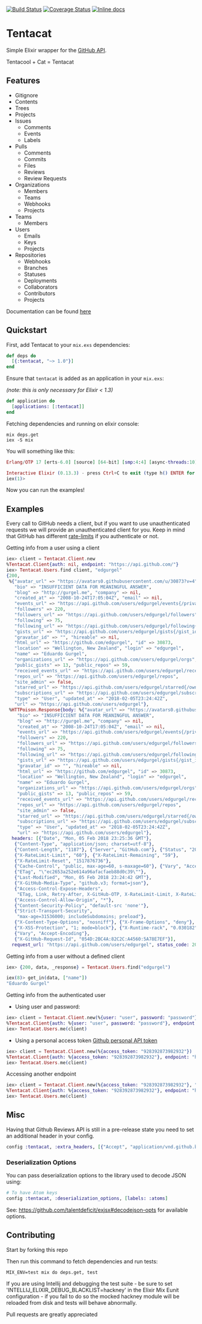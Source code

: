 [![Build Status](https://travis-ci.org/edgurgel/tentacat.svg)](https://travis-ci.org/edgurgel/tentacat)
[![Coverage Status](http://img.shields.io/coveralls/edgurgel/tentacat.svg)](https://coveralls.io/r/edgurgel/tentacat)
[![Inline docs](http://inch-ci.org/github/edgurgel/tentacat.svg)](http://inch-ci.org/github/edgurgel/tentacat)

# Tentacat

Simple Elixir wrapper for the [GitHub API](http://developer.github.com/).

Tentacool + Cat = Tentacat

## Features

* Gitignore
* Contents
* Trees
* Projects
* Issues
  * Comments
  * Events
  * Labels
* Pulls
  * Comments
  * Commits
  * Files
  * Reviews
  * Review Requests
* Organizations
  * Members
  * Teams
  * Webhooks
  * Projects
* Teams
  * Members
* Users
  * Emails
  * Keys
  * Projects
* Repositories
  * Webhooks
  * Branches
  * Statuses
  * Deployments
  * Collaborators
  * Contributors
  * Projects

Documentation can be found [here](https://hexdocs.pm/tentacat)

## Quickstart

First, add Tentacat to your `mix.exs` dependencies:

```elixir
def deps do
  [{:tentacat, "~> 1.0"}]
end
```

Ensure that `tentacat` is added as an application in your `mix.exs`:

_(note: this is only necessary for Elixir < 1.3)_

```elixir
def application do
  [applications: [:tentacat]]
end
```

Fetching dependencies and running on elixir console:

```console
mix deps.get
iex -S mix
```

You will something like this:

```elixir
Erlang/OTP 17 [erts-6.0] [source] [64-bit] [smp:4:4] [async-threads:10] [hipe] [kernel-poll:false]

Interactive Elixir (0.13.3) - press Ctrl+C to exit (type h() ENTER for help)
iex(1)>
```

Now you can run the examples!

## Examples

Every call to GitHub needs a client, but if you want to use unauthenticated requests we will provide an unauthenticated client for you. Keep in mind that GitHub has different [rate-limits](https://developer.github.com/v3/#rate-limiting) if you authenticate or not.

Getting info from a user using a client

```elixir
iex> client = Tentacat.Client.new
%Tentacat.Client{auth: nil, endpoint: "https://api.github.com/"}
iex> Tentacat.Users.find client, "edgurgel"
{200,
 %{"avatar_url" => "https://avatars0.githubusercontent.com/u/30873?v=4",
   "bio" => "INSUFFICIENT DATA FOR MEANINGFUL ANSWER",
   "blog" => "http://gurgel.me", "company" => nil,
   "created_at" => "2008-10-24T17:05:04Z", "email" => nil,
   "events_url" => "https://api.github.com/users/edgurgel/events{/privacy}",
   "followers" => 220,
   "followers_url" => "https://api.github.com/users/edgurgel/followers",
   "following" => 75,
   "following_url" => "https://api.github.com/users/edgurgel/following{/other_user}",
   "gists_url" => "https://api.github.com/users/edgurgel/gists{/gist_id}",
   "gravatar_id" => "", "hireable" => nil,
   "html_url" => "https://github.com/edgurgel", "id" => 30873,
   "location" => "Wellington, New Zealand", "login" => "edgurgel",
   "name" => "Eduardo Gurgel",
   "organizations_url" => "https://api.github.com/users/edgurgel/orgs",
   "public_gists" => 13, "public_repos" => 59,
   "received_events_url" => "https://api.github.com/users/edgurgel/received_events",
   "repos_url" => "https://api.github.com/users/edgurgel/repos",
   "site_admin" => false,
   "starred_url" => "https://api.github.com/users/edgurgel/starred{/owner}{/repo}",
   "subscriptions_url" => "https://api.github.com/users/edgurgel/subscriptions",
   "type" => "User", "updated_at" => "2018-02-05T23:24:42Z",
   "url" => "https://api.github.com/users/edgurgel"},
 %HTTPoison.Response{body: %{"avatar_url" => "https://avatars0.githubusercontent.com/u/30873?v=4",
    "bio" => "INSUFFICIENT DATA FOR MEANINGFUL ANSWER",
    "blog" => "http://gurgel.me", "company" => nil,
    "created_at" => "2008-10-24T17:05:04Z", "email" => nil,
    "events_url" => "https://api.github.com/users/edgurgel/events{/privacy}",
    "followers" => 220,
    "followers_url" => "https://api.github.com/users/edgurgel/followers",
    "following" => 75,
    "following_url" => "https://api.github.com/users/edgurgel/following{/other_user}",
    "gists_url" => "https://api.github.com/users/edgurgel/gists{/gist_id}",
    "gravatar_id" => "", "hireable" => nil,
    "html_url" => "https://github.com/edgurgel", "id" => 30873,
    "location" => "Wellington, New Zealand", "login" => "edgurgel",
    "name" => "Eduardo Gurgel",
    "organizations_url" => "https://api.github.com/users/edgurgel/orgs",
    "public_gists" => 13, "public_repos" => 59,
    "received_events_url" => "https://api.github.com/users/edgurgel/received_events",
    "repos_url" => "https://api.github.com/users/edgurgel/repos",
    "site_admin" => false,
    "starred_url" => "https://api.github.com/users/edgurgel/starred{/owner}{/repo}",
    "subscriptions_url" => "https://api.github.com/users/edgurgel/subscriptions",
    "type" => "User", "updated_at" => "2018-02-05T23:24:42Z",
    "url" => "https://api.github.com/users/edgurgel"},
  headers: [{"Date", "Mon, 05 Feb 2018 23:25:36 GMT"},
   {"Content-Type", "application/json; charset=utf-8"},
   {"Content-Length", "1187"}, {"Server", "GitHub.com"}, {"Status", "200 OK"},
   {"X-RateLimit-Limit", "60"}, {"X-RateLimit-Remaining", "59"},
   {"X-RateLimit-Reset", "1517876736"},
   {"Cache-Control", "public, max-age=60, s-maxage=60"}, {"Vary", "Accept"},
   {"ETag", "\"ec2653a252e614a96afacfaeb88d0c39\""},
   {"Last-Modified", "Mon, 05 Feb 2018 23:24:42 GMT"},
   {"X-GitHub-Media-Type", "github.v3; format=json"},
   {"Access-Control-Expose-Headers",
    "ETag, Link, Retry-After, X-GitHub-OTP, X-RateLimit-Limit, X-RateLimit-Remaining, X-RateLimit-Reset, X-OAuth-Scopes, X-Accepted-OAuth-Scopes, X-Poll-Interval"},
   {"Access-Control-Allow-Origin", "*"},
   {"Content-Security-Policy", "default-src 'none'"},
   {"Strict-Transport-Security",
    "max-age=31536000; includeSubdomains; preload"},
   {"X-Content-Type-Options", "nosniff"}, {"X-Frame-Options", "deny"},
   {"X-XSS-Protection", "1; mode=block"}, {"X-Runtime-rack", "0.030182"},
   {"Vary", "Accept-Encoding"},
   {"X-GitHub-Request-Id", "054D:2BC4A:82C2C:A4560:5A78E7EF"}],
  request_url: "https://api.github.com/users/edgurgel", status_code: 200}}
```

Getting info from a user without a defined client

```elixir
iex> {200, data, _response} = Tentacat.Users.find("edgurgel")

iex(8)> get_in(data, ["name"])
"Eduardo Gurgel"
```

Getting info from the authenticated user

* Using user and password:

```elixir
iex> client = Tentacat.Client.new(%{user: "user", password: "password"})
%Tentacat.Client{auth: %{user: "user", password: "password"}, endpoint: "https://api.github.com/"}
iex> Tentacat.Users.me(client)
```

* Using a personal access token [Github personal API token](https://github.com/blog/1509-personal-api-tokens)

```elixir
iex> client = Tentacat.Client.new(%{access_token: "928392873982932"})
%Tentacat.Client{auth: %{access_token: "928392873982932"}, endpoint: "https://api.github.com/"}
iex> Tentacat.Users.me(client)
```

Accessing another endpoint

```elixir
iex> client = Tentacat.Client.new(%{access_token: "928392873982932"}, "https://ghe.example.com/api/v3/")
%Tentacat.Client{auth: %{access_token: "928392873982932"}, endpoint: "https://ghe.example.com/api/v3/"}
iex> Tentacat.Users.me(client)
```

## Misc

Having that Github Reviews API is still in a pre-release state
you need to set an additional header in your config.

```elixir
config :tentacat, :extra_headers, [{"Accept", "application/vnd.github.black-cat-preview+json"}]
```

### Deserialization Options

You can pass deserialization options to the library used to decode JSON
using:

```elixir
# To have Atom keys
config :tentacat, :deserialization_options, [labels: :atoms]
```

See: https://github.com/talentdeficit/exjsx#decodejson-opts for available options.

## Contributing

Start by forking this repo

Then run this command to fetch dependencies and run tests:

```console
MIX_ENV=test mix do deps.get, test
```

If you are using Intellij and debugging the test suite - be sure to set 'INTELLIJ_ELIXIR_DEBUG_BLACKLIST=hackney' in the Elixir Mix Eunit configuration - if you fail to do so the mocked hackney module will be reloaded from disk and tests will behave abnormally.

Pull requests are greatly appreciated

